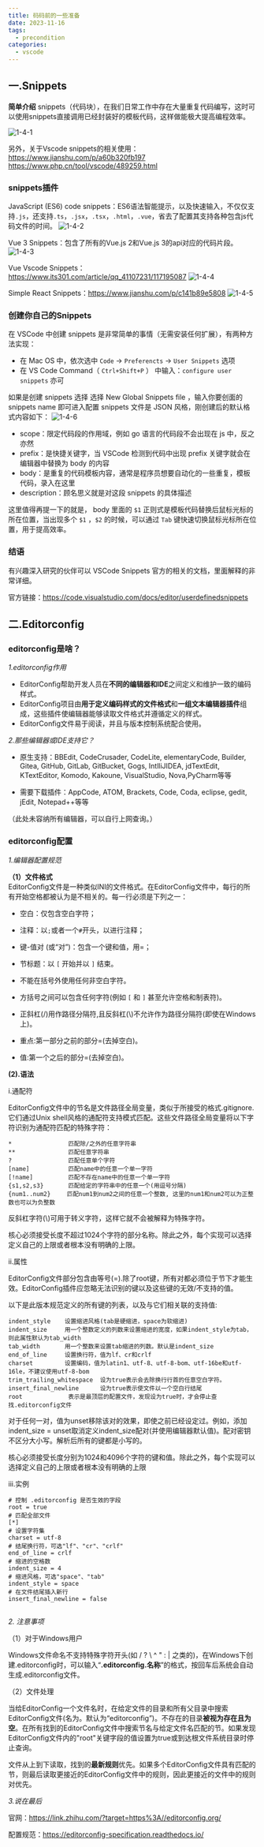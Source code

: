 ```yaml
---
title: 码码前的一些准备
date: 2023-11-16
tags:
  - precondition
categories:
  - vscode
---
```



## 一.Snippets

**简单介绍**
snippets（代码块），在我们日常工作中存在大量重复代码编写，这时可以使用snippets直接调用已经封装好的模板代码，这样做能极大提高编程效率。

![1-4-1](../pictures/1-4/1-4-1.gif)

另外，关于Vscode snippets的相关使用：
https://www.jianshu.com/p/a60b320fb197
https://www.php.cn/tool/vscode/489259.html

### snippets插件

JavaScript (ES6) code snippets：ES6语法智能提示，以及快速输入，不仅仅支持``.js``，还支持``.ts``，``.jsx``，``.tsx``，``.html``，``.vue``，省去了配置其支持各种包含js代码文件的时间。
![1-4-2](../pictures/1-4/1-4-2.jpg)

Vue 3 Snippets：包含了所有的Vue.js 2和Vue.js 3的api对应的代码片段。
![1-4-3](../pictures/1-4/1-4-3.jpg)

Vue Vscode Snippets：https://www.its301.com/article/qq_41107231/117195087
![1-4-4](../pictures/1-4/1-4-4.jpg)

Simple React Snippets：https://www.jianshu.com/p/c141b89e5808
![1-4-5](../pictures/1-4/1-4-5.jpg)

### 创建你自己的Snippets

在 VSCode 中创建 snippets 是非常简单的事情（无需安装任何扩展），有两种方法实现：

- 在 Mac OS 中，依次选中 ``Code`` -> ``Preferencts`` -> ``User Snippets`` 选项
- 在 VS Code Command（ ``Ctrl+Shift+P`` ） 中输入：``configure user snippets`` 亦可

如果是创建 snippets 选择 选择 New Global Snippets file ，输入你要创面的 snippets name 即可进入配置
snippets 文件是 JSON 风格，刚创建后的默认格式内容如下：
![1-4-6](../pictures/1-4/1-4-6.png)

- scope：限定代码段的作用域，例如 go 语言的代码段不会出现在 js 中，反之亦然
- prefix：是快捷关键字，当 VSCode 检测到代码中出现 prefix 关键字就会在编辑器中替换为 body 的内容
- body：是重复的代码模板内容，通常是程序员想要自动化的一些重复，模板代码，录入在这里
- description：顾名思义就是对这段 snippets 的具体描述

这里值得再提一下的就是， body 里面的 ``$1`` 正则式是模板代码替换后鼠标光标的所在位置，当出现多个 ``$1`` ，``$2`` 的时候，可以通过 ``Tab`` 键快速切换鼠标光标所在位置，用于提高效率。

### 结语

有兴趣深入研究的伙伴可以 VSCode Snippets 官方的相关的文档，里面解释的非常详细。

官方链接：https://code.visualstudio.com/docs/editor/userdefinedsnippets

## 二.Editorconfig

### editorconfig是啥？

*1.editorconfig作用*

- EditorConfig帮助开发人员在**不同的编辑器和IDE**之间定义和维护一致的编码样式。
- EditorConfig项目由**用于定义编码样式的文件格式**和**一组文本编辑器插件**组成，这些插件使编辑器能够读取文件格式并遵循定义的样式。
- EditorConfig文件易于阅读，并且与版本控制系统配合使用。

*2.那些编辑器或IDE支持它？*

- 原生支持：BBEdit, CodeCrusader, CodeLite, elementaryCode, Builder, Gitea, GitHub, GitLab, GitBucket, Gogs, IntlliJIDEA, jdTextEdit, KTextEditor, Komodo, Kakoune, VisualStudio, Nova,PyCharm等等

- 需要下载插件：AppCode, ATOM, Brackets, Code, Coda, eclipse, gedit, jEdit, Notepad++等等

（此处未容纳所有编辑器，可以自行上网查询。）

### editorconfig配置

*1.编辑器配置规范*

**（1）文件格式**  
EditorConfig文件是一种类似INI的文件格式。在EditorConfig文件中，每行的所有开始空格都被认为是不相关的。每一行必须是下列之一：

- 空白：仅包含空白字符；
- 注释：以``;``或者一个``#``开头，以进行注释；
- 键-值对 (或“对”)：包含一个键和值，用=；
- 节标题：以 ``[`` 开始并以 ``]`` 结束。

- 不能在括号外使用任何非空白字符。
- 方括号之间可以包含任何字符(例如 ``[`` 和 ``]`` 甚至允许空格和制表符)。
- 正斜杠(/)用作路径分隔符,且反斜杠(\\)不允许作为路径分隔符(即使在Windows上)。

- 重点:第一部分之前的部分=(去掉空白)。
- 值:第一个之后的部分=(去掉空白)。

**(2).语法**

i.通配符

EditorConfig文件中的节名是文件路径全局变量，类似于所接受的格式.gitignore.它们通过Unix shell风格的通配符支持模式匹配。这些文件路径全局变量将以下字符识别为通配符匹配的特殊字符：

```editorconfig
*                匹配除/之外的任意字符串
**               匹配任意字符串
?                匹配任意单个字符
[name]           匹配name中的任意一个单一字符
[!name]          匹配不存在name中的任意一个单一字符
{s1,s2,s3}       匹配给定的字符串中的任意一个(用逗号分隔) 
{num1..num2}   　匹配num1到num2之间的任意一个整数, 这里的num1和num2可以为正整数也可以为负整数
```

反斜杠字符(\\)可用于转义字符，这样它就不会被解释为特殊字符。

核心必须接受长度不超过1024个字符的部分名称。除此之外，每个实现可以选择定义自己的上限或者根本没有明确的上限。

ii.属性

EditorConfig文件部分包含由等号(=).除了root键，所有对都必须位于节下才能生效。EditorConfig插件应忽略无法识别的键以及这些键的无效/不支持的值。

以下是此版本规范定义的所有键的列表，以及与它们相关联的支持值:

```editorconfig
indent_style    设置缩进风格(tab是硬缩进，space为软缩进)
indent_size     用一个整数定义的列数来设置缩进的宽度，如果indent_style为tab，则此属性默认为tab_width
tab_width       用一个整数来设置tab缩进的列数。默认是indent_size
end_of_line     设置换行符，值为lf、cr和crlf
charset         设置编码，值为latin1、utf-8、utf-8-bom、utf-16be和utf-16le，不建议使用utf-8-bom
trim_trailing_whitespace  设为true表示会去除换行行首的任意空白字符。
insert_final_newline      设为true表示使文件以一个空白行结尾
root        　　　表示是最顶层的配置文件，发现设为true时，才会停止查找.editorconfig文件
```

对于任何一对，值为unset移除该对的效果，即使之前已经设定过。例如，添加indent_size = unset取消定义indent_size配对(并使用编辑器默认值)。配对密钥不区分大小写。解析后所有的键都是小写的。

核心必须接受长度分别为1024和4096个字符的键和值。除此之外，每个实现可以选择定义自己的上限或者根本没有明确的上限

iii.实例

```editorconfig
# 控制 .editorconfig 是否生效的字段
root = true
# 匹配全部文件
[*]
# 设置字符集
charset = utf-8
# 结尾换行符，可选"lf"、"cr"、"crlf"
end_of_line = crlf
# 缩进的空格数
indent_size = 4
# 缩进风格，可选"space"、"tab"
indent_style = space
# 在文件结尾插入新行
insert_final_newline = false
```

```html
```

*2. 注意事项*

（1）对于Windows用户

Windows文件命名不支持特殊字符开头(如 / ? \ ^ " : | 之类的)，在Windows下创建.editorconfig时，可以输入“**.editorconfig.名称**”的格式，按回车后系统会自动生成.editorconfig文件。

（2）文件处理

当给EditorConfig一个文件名时，在给定文件的目录和所有父目录中搜索EditorConfig文件(名为。默认为“editorconfig”)。不存在的目录**被视为存在且为空**。在所有找到的EditorConfig文件中搜索节名与给定文件名匹配的节。如果发现EditorConfig文件内的"root"关键字段的值设置为true或到达根文件系统目录时停止查询。

文件从上到下读取，找到的**最新规则**优先。如果多个EditorConfig文件具有匹配的节，则最后读取更接近的EditorConfig文件中的规则，因此更接近的文件中的规则对优先。

*3.说在最后*

官网：https://link.zhihu.com/?target=https%3A//editorconfig.org/

配置规范：https://editorconfig-specification.readthedocs.io/
